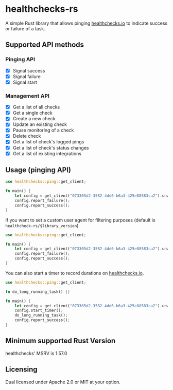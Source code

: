 # healthchecks-rs

A simple Rust library that allows pinging [healthchecks.io](https://healthchecks.io/) to indicate success or failure of a task.

## Supported API methods

### Pinging API

- [x] Signal success
- [x] Signal failure
- [x] Signal start

### Management API

- [x] Get a list of all checks
- [x] Get a single check
- [x] Create a new check
- [x] Update an existing check
- [x] Pause monitoring of a check
- [x] Delete check
- [x] Get a list of check's logged pings
- [x] Get a list of check's status changes
- [x] Get a list of existing integrations

## Usage (pinging API)

```rust
use healthchecks::ping::get_client;

fn main() {
    let config = get_client("073305d2-3582-4dd6-b6a3-425e88583ca2").unwrap();
    config.report_failure();
    config.report_success();
}
```

If you want to set a custom user agent for filtering purposes (default is `healthcheck-rs/$library_version`)

```rust
use healthchecks::ping::get_client;

fn main() {
    let config = get_client("073305d2-3582-4dd6-b6a3-425e88583ca2").unwrap().set_user_agent("very-fancy-useragent");
    config.report_failure();
    config.report_success();
}

```

You can also start a timer to record durations on [healthchecks.io](https://healthchecks.io/).

```rust
use healthchecks::ping::get_client;

fn do_long_running_task() {}

fn main() {
    let config = get_client("073305d2-3582-4dd6-b6a3-425e88583ca2").unwrap();
    config.start_timer();
    do_long_running_task();
    config.report_success();
}

```

## Minimum supported Rust Version

healthchecks' MSRV is 1.57.0

## Licensing

Dual licensed under Apache 2.0 or MIT at your option.
